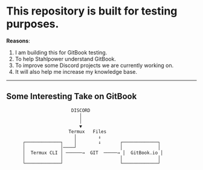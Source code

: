 # This repository is built for testing purposes.

**Reasons**:
1. I am building this for GitBook testing.
2. To help Stahlpower understand GitBook.
3. To improve some Discord projects we are currently working on.
4. It will also help me increase my knowledge base.

---

## Some Interesting Take on GitBook

```text
                        DISCORD
                           │
                           │
                           ▼
                       Termux   Files
                         │        ↓
      ┌─────────────┐    │        ↓       ┌─────────────┐
      │             │────┘                │             │
      │  Termux CLI │ ──────→  GIT  ─────→ │  GitBook.io │
      │             │                     │             │
      └─────────────┘                     └─────────────┘
